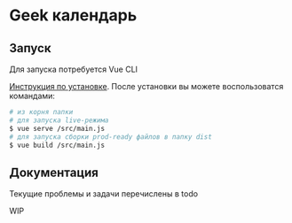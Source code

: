 # Geek календарь

## Запуск

Для запуска потребуется Vue CLI

[Инструкция по установке](https://cli.vuejs.org/guide/installation.html).
После установки вы можете воспользоватся командами:
```bash
# из корня папки
# для запуска live-режима
$ vue serve /src/main.js
# для запуска сборки prod-ready файлов в папку dist
$ vue build /src/main.js 
```

## Документация

Текущие проблемы и задачи перечислены в todo
 
WIP

## 